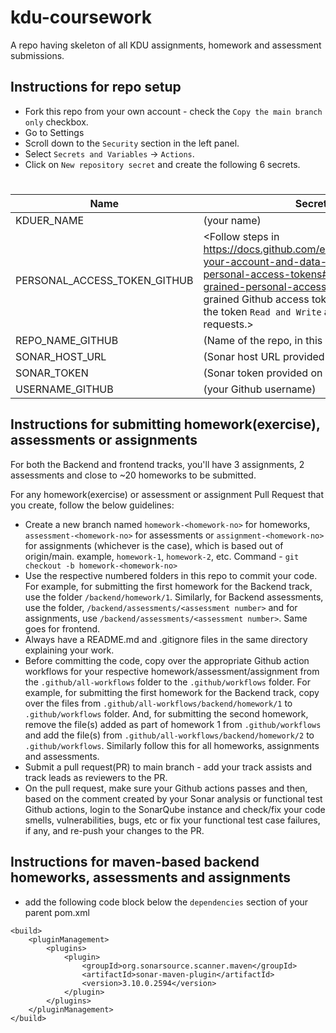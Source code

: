 # kdu-coursework
A repo having skeleton of all KDU assignments, homework and assessment submissions.

## Instructions for repo setup
- Fork this repo from your own account - check the `Copy the main branch only` checkbox.
- Go to Settings 
- Scroll down to the `Security` section in the left panel.
- Select `Secrets and Variables` -> `Actions`.
- Click on `New repository secret` and create the following 6 secrets.
#
 | Name | Secret Value |
 | ------- | ----------- |
 | KDUER_NAME | (your name) |
 | PERSONAL_ACCESS_TOKEN_GITHUB | <Follow steps in https://docs.github.com/en/authentication/keeping-your-account-and-data-secure/managing-your-personal-access-tokens#creating-a-fine-grained-personal-access-token to create a fine grained Github access token. Make sure you give the token `Read and Write` access to Issues and Pull requests.> |
 | REPO_NAME_GITHUB | (Name of the repo, in this case - kdu-coursework) |
 | SONAR_HOST_URL | (Sonar host URL provided on Slack) |
 | SONAR_TOKEN | (Sonar token provided on Slack) |
 | USERNAME_GITHUB | (your Github username) |

## Instructions for submitting homework(exercise), assessments or assignments
For both the Backend and frontend tracks, you'll have 3 assignments, 2 assessments and close to ~20 homeworks to be submitted.

For any homework(exercise) or assessment or assignment Pull Request that you create, follow the below guidelines:

- Create a new branch named `homework-<homework-no>` for homeworks, `assessment-<homework-no>` for assessments or `assignment-<homework-no>` for assignments (whichever is the case), which is based out of origin/main. example, `homework-1`, `homework-2`, etc.
   Command - `git checkout -b homework-<homework-no>`
- Use the respective numbered folders in this repo to commit your code. For example, for submitting the first homework for the Backend track, use the folder `/backend/homework/1`. Similarly, for Backend assessments, use the folder, `/backend/assessments/<assessment number>` and for assignments, use `/backend/assessments/<assessment number>`. Same goes for frontend.
- Always have a README.md and .gitignore files in the same directory explaining your work.
- Before committing the code, copy over the appropriate Github action workflows for your respective homework/assessment/assignment from the `.github/all-workflows` folder to the `.github/workflows` folder. For example, for submitting the first homework for the Backend track, copy over the files from  `.github/all-workflows/backend/homework/1` to `.github/workflows` folder. And, for submitting the second homework, remove the file(s) added as part of homework 1 from `.github/workflows` and add the file(s) from `.github/all-workflows/backend/homework/2` to `.github/workflows`. Similarly follow this for all homeworks, assignments and assessments.
- Submit a pull request(PR) to main branch - add your track assists and track leads as reviewers to the PR.
- On the pull request, make sure your Github actions passes and then, based on the comment created by your Sonar analysis or functional test Github actions, login to the SonarQube instance and check/fix your code smells, vulnerabilities, bugs, etc or fix your functional test case failures, if any, and re-push your changes to the PR.

## Instructions for maven-based backend homeworks, assessments and assignments
- add the following code block below the `dependencies` section of your parent pom.xml
```
<build>
    <pluginManagement>
        <plugins>
            <plugin>
                <groupId>org.sonarsource.scanner.maven</groupId>
                <artifactId>sonar-maven-plugin</artifactId>
                <version>3.10.0.2594</version>
            </plugin>
        </plugins>
    </pluginManagement>
</build>
```

